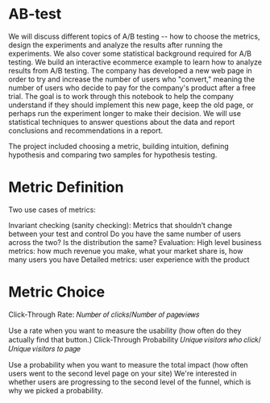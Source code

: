 # AB-test
 We will discuss different topics of A/B testing -- how to choose the metrics, design the experiments and analyze the results after running the experiments. We also cover some statistical background required for A/B testing. We build an interactive ecommerce example to learn how to analyze results from A/B testing.
The company has developed a new web page in order to try and increase the number of users who "convert," meaning the number of users who decide to pay for the company's product after a free trial. The goal is to work through this notebook to help the company understand if they should implement this new page, keep the old page, or perhaps run the experiment longer to make their decision. We will use statistical techniques to answer questions about the data and report conclusions and recommendations in a report.
 
 The project included choosing a metric, building intuition, defining hypothesis and comparing two samples for hypothesis testing.
 
# Metric Definition
Two use cases of metrics:

Invariant checking (sanity checking): Metrics that shouldn’t change between your test and control
Do you have the same number of users across the two?
Is the distribution the same?
Evaluation:
High level business metrics: how much revenue you make, what your market share is, how many users you have
Detailed metrics: user experience with the product

# Metric Choice
Click-Through Rate: 𝑁𝑢𝑚𝑏𝑒𝑟 𝑜𝑓 𝑐𝑙𝑖𝑐𝑘𝑠/𝑁𝑢𝑚𝑏𝑒𝑟 𝑜𝑓 𝑝𝑎𝑔𝑒𝑣𝑖𝑒𝑤𝑠

Use a rate when you want to measure the usability (how often do they actually find that button.)
Click-Through Probability 𝑈𝑛𝑖𝑞𝑢𝑒 𝑣𝑖𝑠𝑖𝑡𝑜𝑟𝑠 𝑤ℎ𝑜 𝑐𝑙𝑖𝑐𝑘/𝑈𝑛𝑖𝑞𝑢𝑒 𝑣𝑖𝑠𝑖𝑡𝑜𝑟𝑠 𝑡𝑜 𝑝𝑎𝑔𝑒

Use a probability when you want to measure the total impact (how often users went to the second level page on your site)
We're interested in whether users are progressing to the second level of the funnel, which is why we picked a probability.
